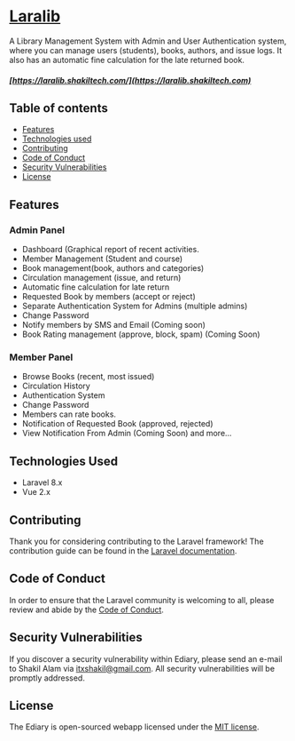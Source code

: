 # [Laralib]([https://laralib.herokuapp.com](https://laralib.shakiltech.com))

A Library Management System with Admin and User Authentication system, where you can manage users (students), books, authors, and issue logs. It also has an automatic fine calculation for the late returned book.

##### [https://laralib.shakiltech.com/](https://laralib.shakiltech.com)

## Table of contents
* [Features](#features)
* [Technologies used](#technologies-used)
* [Contributing](#contributing)
* [Code of Conduct](#code-of-conduct)
* [Security Vulnerabilities](#security-vulnerabilities)
* [License](#license)

## Features
### Admin Panel
- Dashboard (Graphical report of recent activities.
- Member Management (Student and course)
- Book management(book, authors and categories)
- Circulation management (issue, and return)
- Automatic fine calculation for late return
- Requested Book by members (accept or reject)
- Separate Authentication System for Admins (multiple admins)
- Change Password
- Notify members by SMS and Email (Coming soon)
- Book Rating management (approve, block, spam) (Coming Soon)

### Member Panel
- Browse Books (recent, most issued)
- Circulation History
- Authentication System
- Change Password
- Members can rate books.
- Notification of Requested Book (approved, rejected)
- View Notification From Admin (Coming Soon)
  and more...

## Technologies Used

- Laravel 8.x
- Vue 2.x

## Contributing

Thank you for considering contributing to the Laravel framework! The contribution guide can be found in the [Laravel documentation](https://laravel.com/docs/contributions).

## Code of Conduct

In order to ensure that the Laravel community is welcoming to all, please review and abide by the [Code of Conduct](https://laravel.com/docs/contributions#code-of-conduct).

## Security Vulnerabilities

If you discover a security vulnerability within Ediary, please send an e-mail to Shakil Alam via [itxshakil@gmail.com](mailto:itxshakil@gmail.com). All security vulnerabilities will be promptly addressed.

## License

The Ediary is open-sourced webapp licensed under the [MIT license](https://opensource.org/licenses/MIT).
